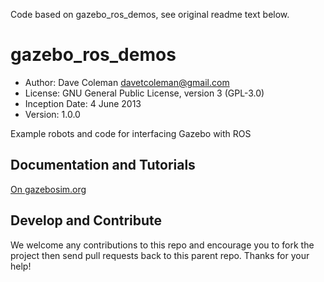 Code based on gazebo_ros_demos, see original readme text below.

# gazebo_ros_demos
* Author: Dave Coleman <davetcoleman@gmail.com>
* License: GNU General Public License, version 3 (GPL-3.0)
* Inception Date: 4 June 2013
* Version: 1.0.0

Example robots and code for interfacing Gazebo with ROS

## Documentation and Tutorials
[On gazebosim.org](http://gazebosim.org/tutorials?cat=connect_ros)

## Develop and Contribute

We welcome any contributions to this repo and encourage you to fork the project then send pull requests back to this parent repo. Thanks for your help!
